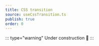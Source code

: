 ```yaml
---
title: CSS transition
source: useCssTransition.ts
publish: true
order: 0
---
```


::: type="warning"
Under construction 🚧
:::
